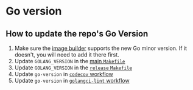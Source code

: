 # Go version

## How to update the repo's Go Version

1. Make sure the [image builder](https://github.com/aws/eks-anywhere-build-tooling/blob/main/build/lib/install_go_versions.sh#L37) supports the new Go minor version. If it doesn't, you will need to add it there first.
1. Update `GOLANG_VERSION` in the [main `Makefile`](https://github.com/aws/eks-anywhere/blob/main/Makefile#L23)
1. Update `GOLANG_VERSION` in the [`release` `Makefile`](https://github.com/aws/eks-anywhere/blob/main/release/Makefile#L45)
1. Update `go-version` in [`codecov` workflow](https://github.com/aws/eks-anywhere/blob/main/.github/workflows/go-coverage.yml#L17)
1. Update `go-version` in [`golangci-lint` workflow](https://github.com/aws/eks-anywhere/blob/main/.github/workflows/golangci-lint.yml#L17)